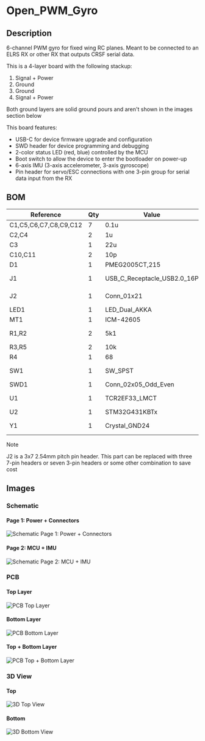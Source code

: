 # Open_PWM_Gyro
## Description
6-channel PWM gyro for fixed wing RC planes. Meant to be connected to an ELRS RX or other RX that outputs CRSF serial data.

This is a 4-layer board with the following stackup:
1. Signal + Power
2. Ground
3. Ground
4. Signal + Power

Both ground layers are solid ground pours and aren't shown in the images section below

This board features:

- USB-C for device firmware upgrade and configuration
- SWD header for device programming and debugging
- 2-color status LED (red, blue) controlled by the MCU
- Boot switch to allow the device to enter the bootloader on power-up
- 6-axis IMU (3-axis accelerometer, 3-axis gyroscope)
- Pin header for servo/ESC connections with one 3-pin group for serial data input from the RX

## BOM
| Reference             | Qty | Value                       | Footprint                                                             | DigiKey Part #                |
| --------------------- | --- | --------------------------- | --------------------------------------------------------------------- | ----------------------------- |
| C1,C5,C6,C7,C8,C9,C12 | 7   | 0.1u                        | Capacitor_SMD:C_0402_1005Metric_Pad0.74x0.62mm_HandSolder             | 1276-6720-1-ND                |
| C2,C4                 | 2   | 1u                          | Capacitor_SMD:C_0402_1005Metric_Pad0.74x0.62mm_HandSolder             | 1276-1445-1-ND                |
| C3                    | 1   | 22u                         | Capacitor_SMD:CP_Elec_4x5.4                                           | 732-8413-1-ND                 |
| C10,C11               | 2   | 10p                         | Capacitor_SMD:C_0402_1005Metric_Pad0.74x0.62mm_HandSolder             | 311-1014-1-ND                 |
| D1                    | 1   | PMEG2005CT,215              | Package_TO_SOT_SMD:SOT-23                                             | 1727-5188-2-ND                |
| J1                    | 1   | USB_C_Receptacle_USB2.0_16P | Connector_USB:USB_C_Receptacle_GCT_USB4105-xx-A_16P_TopMnt_Horizontal | 2073-USB4105-GF-ATR-ND        |
| J2                    | 1   | Conn_01x21                  | Connector_PinHeader_2.54mm_Custom:PinHeader_3x07_P2.54mm_Vertical     | TSW-107-26-F-T-ND             |
| LED1                  | 1   | LED_Dual_AKKA               | LED_SMD_Custom:LED_APHBM2012QBDSURKC                                  | 754-1506-1-ND                 |
| MT1                   | 1   | ICM-42605                   | Package_LGA_Custom:XDCR_ICM-42605                                     | 1428-1152-1-ND                |
| R1,R2                 | 2   | 5k1                         | Resistor_SMD:R_0402_1005Metric_Pad0.72x0.64mm_HandSolder              | 13-RC0402FR-135K1LCT-ND       |
| R3,R5                 | 2   | 10k                         | Resistor_SMD:R_0402_1005Metric_Pad0.72x0.64mm_HandSolder              | 311-10KJRCT-ND                |
| R4                    | 1   | 68                          | Resistor_SMD:R_0402_1005Metric_Pad0.72x0.64mm_HandSolder              | 311-68.0LRCT-ND               |
| SW1                   | 1   | SW_SPST                     | Button_Switch_SMD_Custom:R-667995_MIT                                 | 2508-R-667995TR-ND            |
| SWD1                  | 1   | Conn_02x05_Odd_Even         | Connector_PinHeader_1.27mm:PinHeader_2x05_P1.27mm_Vertical            | S9015E-05-ND                  |
| U1                    | 1   | TCR2EF33_LMCT               | Package_TO_SOT_SMD_Custom:SOT-25 SMV_TOS                              | TCR2EF33LM(CTTR-ND            |
| U2                    | 1   | STM32G431KBTx               | Package_QFP:LQFP-32_7x7mm_P0.8mm                                      | 497-19470-ND                  |
| Y1                    | 1   | Crystal_GND24               | Crystal_Custom:Crystal_SMD_ECS_ECX_2236-4Pin_2.5x2.0mm                | 50-ECS-160-10-36-CKM-TR3TR-ND |

> [!NOTE]
> J2 is a 3x7 2.54mm pitch pin header. This part can be replaced with three 7-pin headers or seven 3-pin headers or some other combination to save cost

## Images
### Schematic
#### Page 1: Power + Connectors
![Schematic Page 1: Power + Connectors](Images/Schematic_Pg_1.svg)
#### Page 2: MCU + IMU
![Schematic Page 2: MCU + IMU](Images/Schematic_Pg_2.svg)
### PCB
#### Top Layer
![PCB Top Layer](Images/PCB_Top.png)
#### Bottom Layer
![PCB Bottom Layer](Images/PCB_Bottom.png)
#### Top + Bottom Layer
![PCB Top + Bottom Layer](Images/PCB_Top_Bottom.png)
### 3D View
#### Top
![3D Top View](Images/3D_Top.png)
#### Bottom
![3D Bottom View](Images/3D_Bottom.png)